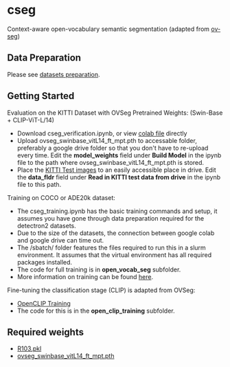 # cseg
Context-aware open-vocabulary semantic segmentation (adapted from [ov-seg](https://github.com/facebookresearch/ov-seg/tree/main))

## Data Preparation
Please see [datasets preparation](https://github.com/facebookresearch/ov-seg/blob/main/datasets/DATASETS.md).

## Getting Started

Evaluation on the KITTI Dataset with OVSeg Pretrained Weights: (Swin-Base + CLIP-ViT-L/14) 
- Download cseg_verification.ipynb, or view [colab file](https://colab.research.google.com/drive/1NVYVUN0K6BFzwwiOWNaggb7Z8gcQUxJF?usp=sharing) directly
- Upload ovseg_swinbase_vitL14_ft_mpt.pth to accessable folder, preferably a google drive folder so that you don't have to re-upload every time. Edit the **model_weights** field under **Build Model** in the ipynb file to the path where ovseg_swinbase_vitL14_ft_mpt.pth is stored.
- Place the [KITTI Test images](https://drive.google.com/drive/folders/1LLKGeYnLXBY1lJXRKOUpTk4GKZaEoNYR?usp=drive_link) to an easily accessible place in drive. Edit the **data_fldr** field under **Read in KITTI test data from drive** in the ipynb file to this path.

Training on COCO or ADE20k dataset:
- The cseg_training.ipynb has the basic training commands and setup, it assumes you have gone through data preparation required for the detectron2 datasets.
- Due to the size of the datasets, the connection between google colab and google drive can time out.
- The /sbatch/ folder features the files required to run this in a slurm environment. It assumes that the virtual environment has all required packages installed.
- The code for full training is in **open_vocab_seg** subfolder.
- More information on training can be found [here](https://github.com/facebookresearch/ov-seg/blob/main/GETTING_STARTED.md).

Fine-tuning the classification stage (CLIP) is adapted from OVSeg: 
- [OpenCLIP Training](https://github.com/facebookresearch/ov-seg/blob/main/open_clip_training/README.md)
- The code for this is in the **open_clip_training** subfolder.
  
## Required weights
- [R103.pkl](https://drive.google.com/file/d/1L36u2_rkEOPHlXLOvy0J_3ztTSoyV6jV/view?usp=share_link)
- [ovseg_swinbase_vitL14_ft_mpt.pth](https://drive.google.com/file/d/1E_ljD_Q7h-LFVcP27UZDuwWCuSh3WAbB/view?usp=share_link)
